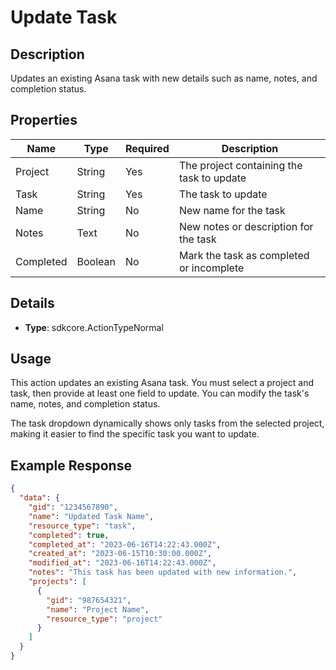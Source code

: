 # Update Task
## Description
Updates an existing Asana task with new details such as name, notes, and completion status.

## Properties
| Name | Type | Required | Description |
|------|------|----------|-------------|
| Project | String | Yes | The project containing the task to update |
| Task | String | Yes | The task to update |
| Name | String | No | New name for the task |
| Notes | Text | No | New notes or description for the task |
| Completed | Boolean | No | Mark the task as completed or incomplete |

## Details
- **Type**: sdkcore.ActionTypeNormal

## Usage
This action updates an existing Asana task. You must select a project and task, then provide at least one field to update. You can modify the task's name, notes, and completion status.

The task dropdown dynamically shows only tasks from the selected project, making it easier to find the specific task you want to update.

## Example Response
```json
{
  "data": {
    "gid": "1234567890",
    "name": "Updated Task Name",
    "resource_type": "task",
    "completed": true,
    "completed_at": "2023-06-16T14:22:43.000Z",
    "created_at": "2023-06-15T10:30:00.000Z",
    "modified_at": "2023-06-16T14:22:43.000Z",
    "notes": "This task has been updated with new information.",
    "projects": [
      {
        "gid": "987654321",
        "name": "Project Name",
        "resource_type": "project"
      }
    ]
  }
}
```
